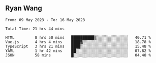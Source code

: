 ## Ryan Wang

<!--START_SECTION:waka-->

```text
From: 09 May 2023 - To: 16 May 2023

Total Time: 21 hrs 44 mins

HTML         8 hrs 50 mins   ██████████▒░░░░░░░░░░░░░░   40.71 %
Vue.js       4 hrs 4 mins    ████▓░░░░░░░░░░░░░░░░░░░░   18.78 %
TypeScript   3 hrs 21 mins   ████░░░░░░░░░░░░░░░░░░░░░   15.48 %
YAML         1 hr 42 mins    ██░░░░░░░░░░░░░░░░░░░░░░░   07.82 %
JSON         58 mins         █░░░░░░░░░░░░░░░░░░░░░░░░   04.48 %
```

<!--END_SECTION:waka-->
